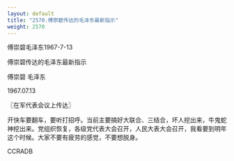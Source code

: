 ```yaml
---
layout: default
title: "2570.傅崇碧传达的毛泽东最新指示"
weight: 2570
---
```


傅崇碧毛泽东1967-7-13

傅崇碧传达的毛泽东最新指示

傅崇碧 毛泽东

1967.07.13

〖在军代表会议上传达〗

开快车要翻车，要听打招呼。当前主要搞好大联合、三结合，坏人挖出来，牛鬼蛇神挖出来。党组织恢复，各级党代表大会召开，人民大表大会召开，我看要到明年这个时候。大家不要有疲劳的感觉，不要想脱身。

CCRADB

